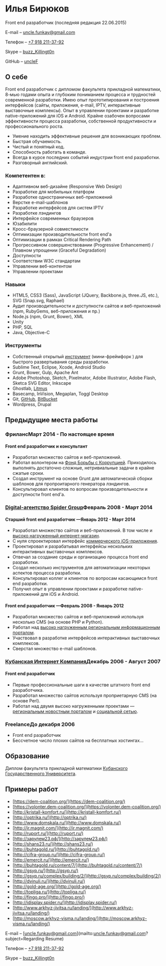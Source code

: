 # Илья Бирюков

Front end разработчик (последняя редакция 22.06.2015)

E-mail – [uncle.funkay@gmail.com](mailto:uncle.funkay@gmail.com?subject=Резюме)

Телефон – [+7 918 211-37-92](tel:+79182113792)

Skype – [buzz_Killingt0n](skype:buzz_Killingt0n?chat)

GitHub – [uncleF](https://github.com/uncleF)

## О себе

Front end разработчик с дипломом факультета прикладной математики, 8-мью годами опыта и глубоким пониманием процесса и трудностей современной разработки. Имею опыт прототипирования и построения интерфейсов (сайты, приложения, e-mail, IPTV, интерактивные выставочные комплексы). Опыт в управлении проектами и разработке native-приложений для iOS и Android. Крайне озабочен вопросами эффективности процесса разработки, собственной продуктивности и профессионального роста.

*   Умение находить эффективные решения для возникающих проблем.
*   Быстрая обучаемость.
*   Чистый и понятный код.
*   Способность работать в команде.
*   Всегда в курсе последних событий индустрии front end разработки.
*   Разговорный английский.

### Компетентен в:

*   Адаптивном веб-дизайне (Responsive Web Design)
*   Разработке для мобильных платформ
*   Разработке одностраничных веб-приложений
*   Верстке e-mail-шаблонов
*   Разработке интерфейсов для систем IPTV
*   Разработке лэндингов
*   Интерфейсе современных браузеров
*   Юзабилити
*   Кросс-браузерной совместимости
*   Оптимизации производительности front end'а
*   Оптимизации в рамках Critical Rendering Path
*   Прогрессивном совершенствовании (Progressive Enhancement) / Плавном упрощении (Graceful Degradation)
*   Доступности
*   Соответствии W3C стандартам
*   Управлении веб-контентом
*   Управлении проектами

### Навыки

*   HTML5, CSS3 (Sass), JavaScript (JQuery, Backbone.js, three.JS, etc.), SVG (Snap.svg, Raphael)
*   Аудит производительности и доступности сайтов и веб-приложений (npm, RubyGems, веб-приложения и пр.)
*   Node.js (npm, Grunt, Bower), XML
*   Unity
*   PHP, SQL
*   Java, Objective-C

### Инструменты

*   Собственный открытый [инструмент](https://github.com/uncleF/TemplateX) (мини-фреймфорк ) для быстрого развертывания среды разработки.
*   Sublime Text, Eclipse, Xcode, Android Studio
*   Grunt, Bower, Gulp, Apache Ant
*   Adobe Photoshop, Sketch, Pixelmator, Adobe Illustrator, Adobe Flash, Sketca SVG Editor, Inkscape
*   Ghostlab, [Litmus](https://litmus.com)
*   Basecamp, InVision, Megaplan, Toggl Desktop
*   Git, [GitHub](https://github.com/), [BitBucket](https://bitbucket.org/)
*   Wordpress, Drupal

## Предыдущие места работы

### ФрилансМарт 2014 - По настоящее время

#### Front end разработчик и консультант

*   Разработал множество сайтов и веб-приложений.
*   Работал волонтером на [Фонд Борьбы с Коррупцией](http://fbk.info/). Приходилось выполнять достаточно сложные, нетривиальные задачи в крайне сжатые сроки.
*   Создал инструмент на основе Grunt для автоматической сборки шаблонов для пропроитарного генератора лэндингов.
*   Консультировал клиентов по вопросам производительности и доступности front end'а.

### [Digital-агентство Spider Group](http://spider.ru/)Февраль 2008 - Март 2014

#### Старший front end разработчик —Январь 2012 - Март 2014

*   Разработал множество сайтов и веб-приложений. В том числе и [высоко нагруженный интернет-магазин](http://topliga.ru/).
*   С нуля спроектировал интерфейс [коммерческого iOS-приложения](https://itunes.apple.com/us/app/fingo.-furniture.-try-before/id567070760?mt=8).
*   Проектировал и разрабатывал интерфейсы нескольких интерактивных выставочных комплексов.
*   Отвечал за создание среды и организацию процесса front end разработки.
*   Создал несколько инструментов для автоматизации некоторых аспектов процесса разработки.
*   Консультировал коллег и клиентов по вопросам касающимся front end разработки.
*   Получил опыт в управлении проектами и разработке native-приложений для iOS и Android.

#### Front end разработчик —Февраль 2008 - Январь 2012

*   Разработал множество сайтов и веб-приложений используя несколько CMS (на основе PHP и Python).
*   Работал над [высоко нагруженным региональным информационным порталом](http://www.kuban.ru/).
*   Участвовал в разработке интерфейсов интерактивных выставочных комплексов.
*   Сверстал множество e-mail шаблонов.

### [Кубанская Интернет Компания](http://kubic.ru/)Декабрь 2006 - Август 2007

#### Front end разработчик

*   Первые профессиональные шаги в качестве штатного front end разработчика.
*   Разработал множество сайтов используя проприетарную CMS (на основе Perl).
*   Работал над двумя высоко нагруженными проектами — [региональным новостным порталом](http://www.yuga.ru/) и [социальной сетью](http://www.diary.ru/).

### FreelanceДо декабря 2006

*   Front end разработчик
*   Бессчетное число плохих сайтов на бесплатных хостингах...

## Образование

Диплом факультета прикладной математики [Кубанского Государственного Университета](http://www.kubsu.ru/).

## Примеры работ

*   [https://dem-coalition.org/](https://dem-coalition.org/)
*   [https://volonter.dem-coalition.org/](https://volonter.dem-coalition.org/)
*   [http://kristall-komfort.ru/](http://kristall-komfort.ru/)
*   [http://optrika.ru/](http://optrika.ru/)
*   [http://www.domskala.ru/](http://www.domskala.ru/)
*   [http://ir.magnit.com/](http://ir.magnit.com/)
*   [http://ruport.ru/](http://ruport.ru/)
*   [http://зарулем23.рф/](http://зарулем23.рф/)
*   [http://shans23.ru/](http://shans23.ru/)
*   [http://buhtagold.ru/](http://buhtagold.ru/)
*   [http://cifra-group.ru/](http://cifra-group.ru/)
*   [http://emercit.ru/](http://emercit.ru/)
*   [http://buhtagold.ru/content/7/](http://buhtagold.ru/content/7/)
*   [http://gsyp.ru/](http://gsyp.ru/)
*   [http://gsyp.ru/complex/building/2/](http://gsyp.ru/complex/building/2/)
*   [http://dvinuli.ru/](http://dvinuli.ru/)
*   [http://gold-age.org/](http://gold-age.org/)
*   [http://topliga.ru/](http://topliga.ru/)
*   [http://fingo.pro/](http://fingo.pro/)
*   [http://idisplay.spider.ru/](http://idisplay.spider.ru/)
*   [http://www.arkhyz-jivitsa.ru/landing/](http://www.arkhyz-jivitsa.ru/landing/)
*   [http://moscow.arkhyz-visma.ru/landing/](http://moscow.arkhyz-visma.ru/landing/)

E-mail – [uncle.funkay@gmail.com](mailto:uncle.funkay@gmail.com?subject=Regarding Resume)

Телефон – [+7 918 211-37-92](tel:+79182113792)

Skype – [buzz_Killingt0n](skype:buzz_Killingt0n?chat)